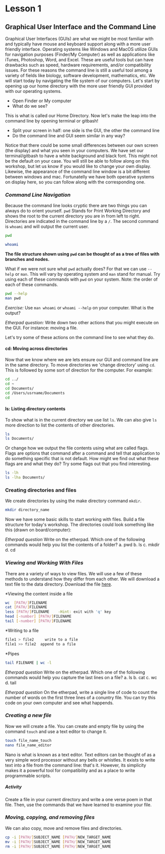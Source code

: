 # Lesson 1

## Graphical User Interface and the Command Line

Graphical User Interfaces (GUIs) are what we might be most familiar with and typically have mouse and keyboard support along with a more user friendly interface. Operating systems like Windows and MacOS utilize GUIs for navigation purposes (Finder/My Computer) as well as applications like iTunes, Photoshop, Word, and Excel. These are useful tools but can have drawbacks such as speed, hardware requirements, and/or compatibility issues. For these reasons the command line is still a useful tool among a variety of fields like biology, software development, mathematics, etc. We will start today by navigating the file system of our computers. Let's start by opening up our home directory with the more user friendly GUI provided with our operating systems.

 * Open Finder or My computer
 * What do we see?

This is what is called our Home Directory. Now let's make the leap into the command line by opening terminal or gitbash!

 * Split your screen in half: one side is the GUI, the other the command line
 * Do the command line and GUI seem similar in any way?

Notice that there could be some small differences between our own screen (the display) and what you seen in your computers. We have set our terminal/gitbash to have a white background and black font. This might not be the default on your case. You will still be able to follow along on this workshop, but let us know if you would like to change your own display. Likewise, the appearance of the command line window is a bit different between windows and mac. Fortunatelly we have both operative systems on display here, so you can follow along with the corresponding one.

### *Command Line Navigation*

Because the command line looks cryptic there are two things you can always do to orient yourself. `pwd` Stands for Print Working Directory and shows the root to the current directory you are in from left to right. Directories are indicated in the command line by a `/`.  The second command is `whoami` and will output the current user. 

```bash
pwd
```
```bash
whoami
```

**The file structure shown using `pwd` can be thought of as a tree of files with branches and nodes.**

What if we were not sure what `pwd` actually does?  For that we can use `--help` or `man`.  This will vary by operating system and `man` stand for manual. Try using each of these commands with `pwd` on your system.  Note: the order of each of these commands.

```bash
pwd --help
man pwd
``` 

*Exercise:* 
Use `man whoami` or `whoami --help` on your computer. What is the output? 

*Etherpad question:*
Write down two other actions that you might execute on the GUI. For instance: moving a file.

Let's try some of these actions on the command line to see what they do.

#### cd: Moving across directories
Now that we know where we are lets ensure our GUI and command line are in the same directory. To move directories we 'change directory' using `cd`. This is followed by some sort of direction for the computer. For example: 

```bash
cd ../
cd ~
cd Documents/
cd /Users/usrname/Documents
cd
```

#### ls: Listing directory contents
To show what is in the current directory we use list `ls`. We can also give `ls` more direction to list the contents of other directories. 

```bash
ls
ls Documents/
```
Or change how we output the file contents using what are called flags. Flags are options that command after a command and tell that application to do something specific that is not default. How might we find out what these flags are and what they do?  Try some flags out that you find interesting. 

```bash
ls -lh
ls -lha Documents/
```

### Creating directories and files 
We create directories by using the make directory command `mkdir`. 

```bash
mkdir directory_name
```
Now we have some basic skills to start working with files.  Build a file structure for today's workshop.  The directories could look something like this (drawn on board/computer):

*Etherpad question*
Write on the etherpad. Which one of the following commands would help you list the contents of a folder?
a. pwd
b. ls
c. mkdir
d. cd

### *Viewing and Working With Files*
There are a variety of ways to view files. We will use a few of these methods to understand how they differ from each other. We will download a text file to the data directory. Download the file [here](https://github.com/UA-Carpentries-Workshops/2018-02-10-Tucson/blob/shell_lessons/shell_lessons/data/the_road_not_taken.txt). 

*Viewing the content inside a file
```bash
wc 	[PATH/]FILENAME
cat [PATH/]FILENAME
less [PATH/]FILENAME    -Hint: exit with 'q' key
head [-number] [PATH/]FILENAME
tail [-number] [PATH/]FILENAME
```
*Writing to a file
```bash
file1 > file2	  write to a file
file1 >> file2  append to a file
```
*Pipes
```bash
tail FILENAME | wc -l
```
*Etherpad question*
Write on the etherpad. Which one of the following commands would help you capture the last lines on a file?
a. ls
b. cat
c. wc
d. tail

*Etherpad question*
On the etherpad, write a single line of code to count the number of words on the first three lines of a conuntry file. You can try this code on your own computer and see what happends.

### *Creating a new file*
Now we will create a file. You can create and empty file by using the command `touch` and use a text editor to change it. 

```bash
touch file_name_touch
nano file_name_editor
```
Nano is what is known as a text editor. Text editors can be thought of as a very simple word processor without any bells or whistles.  It exists to write text into a file from the command line: that's it.  However, its simplicity makes it a powerful tool for compatibility and as a place to write programmable scripts.

##### Activity
Create a file in your current directory and write a one verse poem in that file. Then, use the commands that we have learned to examine your file.

### *Moving, copying, and removing files*
We can also copy, move and remove files and directories.

```bash
cp -i [PATH/]SUBJECT_NAME [PATH/]NEW_TARGET_NAME
mv -i [PATH/]SUBJECT_NAME [PATH/]NEW_TARGET_NAME
rm -i [PATH/]SUBJECT_NAME [PATH/]NEW_TARGET_NAME
```
